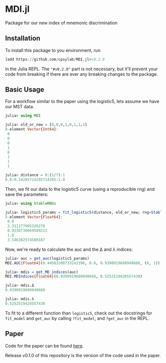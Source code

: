 MDI.jl
======
Package for our new index of mnemonic discrimination

Installation
------------
To install this package to you environment, run
```julia
]add https://github.com/cpsylab/MDI.jl#v0.2.0
```
in the Julia REPL. The `"#v0.2.0"` part is not necessary, but it'll prevent your code from breaking if there are ever any breaking changes to the package.

Basic Usage
-----------

For a workflow similar to the paper using the logistic5, lets assume we have our MST data.
```julia
julia> using MDI

julia> old_or_new = [0,0,0,1,0,1,1,1]
8-element Vector{Int64}:
 0
 0
 0
 1
 0
 1
 1
 1

julia> distance = 0:(1/7):1
0.0:0.14285714285714285:1.0
```

Then, we fit our data to the logistic5 curve (using a reproducible rng) and save the parameters:
```julia
julia> using StableRNGs

julia> logistic5_params = fit_logistic5(distance, old_or_new; rng=StableRNG(123)).param
5-element Vector{Float64}:
 0.0
 2.311177095326278
 0.9236730069589213
 1.0
 3.546302574580187
```

Now, we're ready to calculate the auc and the Δ and λ indices:
```julia
julia> auc = get_auc(logistic5_params)
MDI.AUC{Float64}(0.44583208733243396, 0.0, 0.9390919680940668, (0, 1))

julia> mdis = get_MD_indices(auc)
MDI.MDIndices{Float64}(0.9390919680940668, 0.5252519428557438)

julia> mdis.Δ
0.9390919680940668

julia> mdis.λ
0.5252519428557438
```

To fit to a different function than `logistic5`, check out the docstrings for `fit_model` and `get_auc` by calling `?fit_model`, and `?get_auc` in the REPL.

Paper
-----
Code for the paper can be found [here](https://github.com/cpsylab/New-MD-Measure-Code/).

Release v0.1.0 of this repository is the version of the code used in the paper.
